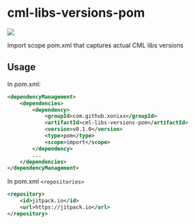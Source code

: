 # cml-libs-versions-pom

[![](https://jitpack.io/v/xonixx/cml-libs-versions-pom.svg)](https://jitpack.io/#xonixx/cml-libs-versions-pom)

Import scope pom.xml that captures actual CML libs versions

## Usage

In pom.xml:

```xml
<dependencyManagement>
    <dependencies>
        <dependency>
            <groupId>com.github.xonixx</groupId>
            <artifactId>cml-libs-versions-pom</artifactId>
            <version>v0.1.0</version>
            <type>pom</type>
            <scope>import</scope>
        </dependency>
        ...
    </dependencies>
</dependencyManagement>
``` 

In pom.xml `<repositories>`

```xml
<repository>
    <id>jitpack.io</id>
    <url>https://jitpack.io</url>
</repository>
``` 
